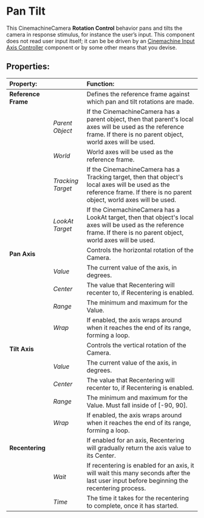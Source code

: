 # Pan Tilt

This CinemachineCamera __Rotation Control__ behavior pans and tilts the camera in response stimulus, for instance the user’s input. This component does not read user input itself; it can be be driven by an [Cinemachine Input Axis Controller](CinemachineInputAxisController.md) component or by some other means that you devise.

## Properties:

| **Property:** || **Function:** |
|:---|:---|:---|
| __Reference Frame__ || Defines the reference frame against which pan and tilt rotations are made.  |
| | _Parent Object_ | If the CinemachineCamera has a parent object, then that parent's local axes will be used as the reference frame. If there is no parent object, world axes will be used. |
| | _World_ | World axes will be used as the reference frame. |
| | _Tracking Target_ | If the CinemachineCamera has a Tracking target, then that object's local axes will be used as the reference frame. If there is no parent object, world axes will be used. |
| | _LookAt Target_ | If the CinemachineCamera has a LookAt target, then that object's local axes will be used as the reference frame. If there is no parent object, world axes will be used. |
| __Pan Axis__ || Controls the horizontal rotation of the Camera.  |
| | _Value_ | The current value of the axis, in degrees. |
| | _Center_ | The value that Recentering will recenter to, if Recentering is enabled. |
| | _Range_ | The minimum and maximum for the Value. |
| | _Wrap_ | If enabled, the axis wraps around when it reaches the end of its range, forming a loop. |
| __Tilt Axis__ || Controls the vertical rotation of the Camera.  |
| | _Value_ | The current value of the axis, in degrees. |
| | _Center_ | The value that Recentering will recenter to, if Recentering is enabled. |
| | _Range_ | The minimum and maximum for the Value. Must fall inside of [-90, 90]. |
| | _Wrap_ | If enabled, the axis wraps around when it reaches the end of its range, forming a loop. |
| __Recentering__ | | If enabled for an axis, Recentering will gradually return the axis value to its Center. |
|  | _Wait_ | If recentering is enabled for an axis, it will wait this many seconds after the last user input before beginning the recentering process. |
|  | _Time_ | The time it takes for the recentering to complete, once it has started. |

